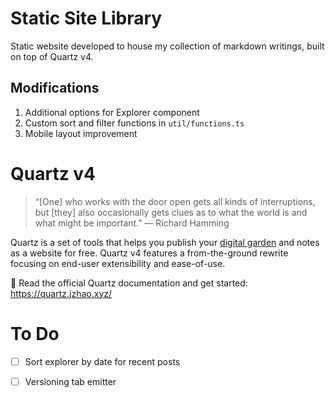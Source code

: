 # Static Site Library

Static website developed to house my collection of markdown writings, built on top of Quartz v4.

## Modifications
1. Additional options for Explorer component
2. Custom sort and filter functions in ```util/functions.ts ```
3. Mobile layout improvement

# Quartz v4

> “[One] who works with the door open gets all kinds of interruptions, but [they] also occasionally gets clues as to what the world is and what might be important.” — Richard Hamming

Quartz is a set of tools that helps you publish your [digital garden](https://jzhao.xyz/posts/networked-thought) and notes as a website for free.
Quartz v4 features a from-the-ground rewrite focusing on end-user extensibility and ease-of-use.

🔗 Read the official Quartz documentation and get started: https://quartz.jzhao.xyz/

# To Do
- [ ] Sort explorer by date for recent posts
- [ ] Versioning tab emitter

